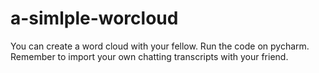# a-simlple-worcloud
You can create a word cloud with your fellow.
Run the code on pycharm.
Remember to import your own chatting transcripts with your friend.
